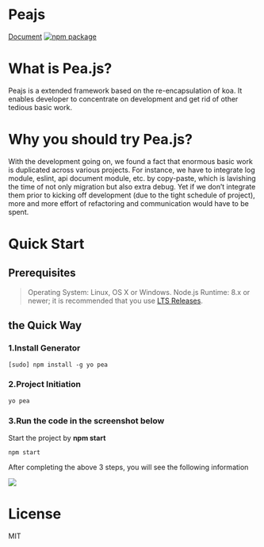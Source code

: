 # Peajs
<a href="http://120.78.129.187">Document</a>
[![npm package](https://badge.fury.io/js/generator-pea.svg)](https://www.npmjs.com/package/generator-pea)



# What is Pea.js?

Peajs is a extended framework based on the re-encapsulation of koa. It enables developer to concentrate on development and get rid of other tedious basic work.

# Why you should try Pea.js?
With the development going on, we found a fact that enormous basic work is duplicated across various projects. For instance, we have to integrate log module, eslint, api document module, etc. by copy-paste, which is lavishing the time of not only migration but also extra debug. Yet if we don’t integrate them prior to kicking off development (due to the tight schedule of project), more and more effort of refactoring and communication would have to be spent.

# Quick Start
## Prerequisites
> Operating System: Linux, OS X or Windows.
> Node.js Runtime: 8.x or newer; it is recommended that you use <a href="https://nodejs.org/en/">LTS Releases</a>.

## the Quick Way
### 1.Install Generator
```
[sudo] npm install -g yo pea
```

### 2.Project Initiation
```
yo pea
```

### 3.Run the code in the screenshot below

Start the project by **npm start**
```
npm start
```

After completing the above 3 steps, you will see the following information

<img src="/src/images/generate-project.jpg"></img>


# License

MIT